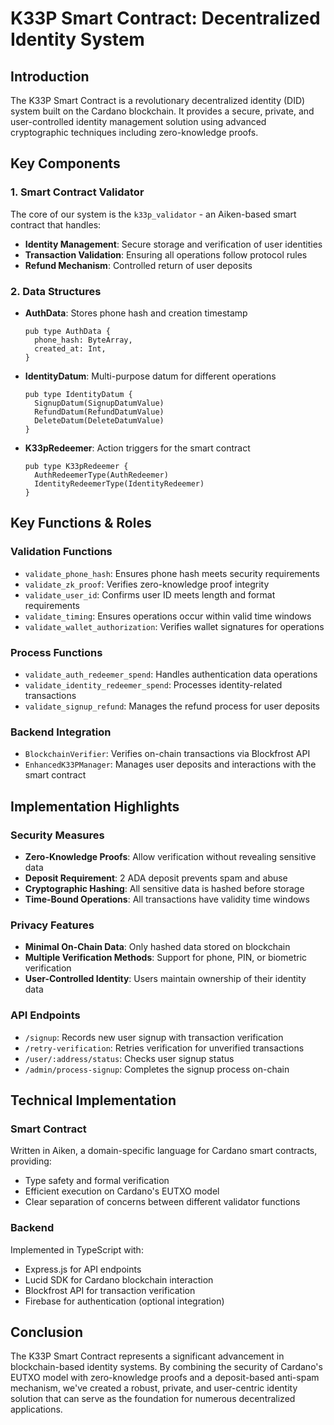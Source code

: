# K33P Smart Contract: Decentralized Identity System

## Introduction

The K33P Smart Contract is a revolutionary decentralized identity (DID) system built on the Cardano blockchain. It provides a secure, private, and user-controlled identity management solution using advanced cryptographic techniques including zero-knowledge proofs.

## Key Components

### 1. Smart Contract Validator

The core of our system is the `k33p_validator` - an Aiken-based smart contract that handles:

- **Identity Management**: Secure storage and verification of user identities
- **Transaction Validation**: Ensuring all operations follow protocol rules
- **Refund Mechanism**: Controlled return of user deposits

### 2. Data Structures

- **AuthData**: Stores phone hash and creation timestamp
  ```
  pub type AuthData {
    phone_hash: ByteArray,
    created_at: Int,
  }
  ```

- **IdentityDatum**: Multi-purpose datum for different operations
  ```
  pub type IdentityDatum {
    SignupDatum(SignupDatumValue)
    RefundDatum(RefundDatumValue)
    DeleteDatum(DeleteDatumValue)
  }
  ```

- **K33pRedeemer**: Action triggers for the smart contract
  ```
  pub type K33pRedeemer {
    AuthRedeemerType(AuthRedeemer)
    IdentityRedeemerType(IdentityRedeemer)
  }
  ```

## Key Functions & Roles

### Validation Functions

- `validate_phone_hash`: Ensures phone hash meets security requirements
- `validate_zk_proof`: Verifies zero-knowledge proof integrity
- `validate_user_id`: Confirms user ID meets length and format requirements
- `validate_timing`: Ensures operations occur within valid time windows
- `validate_wallet_authorization`: Verifies wallet signatures for operations

### Process Functions

- `validate_auth_redeemer_spend`: Handles authentication data operations
- `validate_identity_redeemer_spend`: Processes identity-related transactions
- `validate_signup_refund`: Manages the refund process for user deposits

### Backend Integration

- `BlockchainVerifier`: Verifies on-chain transactions via Blockfrost API
- `EnhancedK33PManager`: Manages user deposits and interactions with the smart contract

## Implementation Highlights

### Security Measures

- **Zero-Knowledge Proofs**: Allow verification without revealing sensitive data
- **Deposit Requirement**: 2 ADA deposit prevents spam and abuse
- **Cryptographic Hashing**: All sensitive data is hashed before storage
- **Time-Bound Operations**: All transactions have validity time windows

### Privacy Features

- **Minimal On-Chain Data**: Only hashed data stored on blockchain
- **Multiple Verification Methods**: Support for phone, PIN, or biometric verification
- **User-Controlled Identity**: Users maintain ownership of their identity data

### API Endpoints

- `/signup`: Records new user signup with transaction verification
- `/retry-verification`: Retries verification for unverified transactions
- `/user/:address/status`: Checks user signup status
- `/admin/process-signup`: Completes the signup process on-chain

## Technical Implementation

### Smart Contract

Written in Aiken, a domain-specific language for Cardano smart contracts, providing:

- Type safety and formal verification
- Efficient execution on Cardano's EUTXO model
- Clear separation of concerns between different validator functions

### Backend

Implemented in TypeScript with:

- Express.js for API endpoints
- Lucid SDK for Cardano blockchain interaction
- Blockfrost API for transaction verification
- Firebase for authentication (optional integration)

## Conclusion

The K33P Smart Contract represents a significant advancement in blockchain-based identity systems. By combining the security of Cardano's EUTXO model with zero-knowledge proofs and a deposit-based anti-spam mechanism, we've created a robust, private, and user-centric identity solution that can serve as the foundation for numerous decentralized applications.